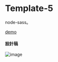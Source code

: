 # Template-5
node-sass。

[demo](https://yachen168.github.io/Template-5)

#### 設計稿
![image](./Template_5.png)
